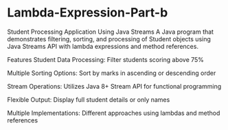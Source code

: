 # Lambda-Expression-Part-b

Student Processing Application Using Java Streams
A Java program that demonstrates filtering, sorting, and processing of Student objects using Java Streams API with lambda expressions and method references.

Features
Student Data Processing: Filter students scoring above 75%

Multiple Sorting Options: Sort by marks in ascending or descending order

Stream Operations: Utilizes Java 8+ Stream API for functional programming

Flexible Output: Display full student details or only names

Multiple Implementations: Different approaches using lambdas and method references

